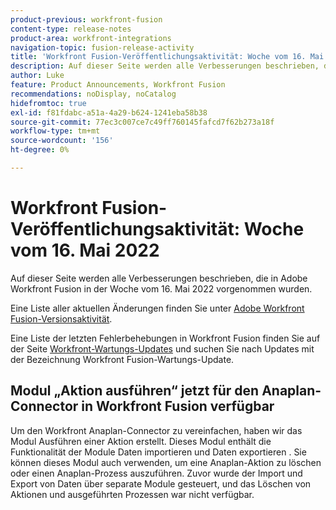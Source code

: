 ```yaml
---
product-previous: workfront-fusion
content-type: release-notes
product-area: workfront-integrations
navigation-topic: fusion-release-activity
title: 'Workfront Fusion-Veröffentlichungsaktivität: Woche vom 16. Mai 2022'
description: Auf dieser Seite werden alle Verbesserungen beschrieben, die in Adobe Workfront Fusion in der Woche vom 16. Mai 2022 vorgenommen wurden.
author: Luke
feature: Product Announcements, Workfront Fusion
recommendations: noDisplay, noCatalog
hidefromtoc: true
exl-id: f81fdabc-a51a-4a29-b624-1241eba58b38
source-git-commit: 77ec3c007ce7c49ff760145fafcd7f62b273a18f
workflow-type: tm+mt
source-wordcount: '156'
ht-degree: 0%

---
```


# Workfront Fusion-Veröffentlichungsaktivität: Woche vom 16. Mai 2022

Auf dieser Seite werden alle Verbesserungen beschrieben, die in Adobe Workfront Fusion in der Woche vom 16. Mai 2022 vorgenommen wurden.

Eine Liste aller aktuellen Änderungen finden Sie unter [Adobe Workfront Fusion-Versionsaktivität](/help/workfront-fusion/fusion-product-releases/fusion-release-activity.md).

Eine Liste der letzten Fehlerbehebungen in Workfront Fusion finden Sie auf der Seite [Workfront-Wartungs-Updates](https://experienceleague.adobe.com/docs/workfront-known-issues/releases/current-updates.html?lang=de) und suchen Sie nach Updates mit der Bezeichnung Workfront Fusion-Wartungs-Update.


## Modul „Aktion ausführen“ jetzt für den Anaplan-Connector in Workfront Fusion verfügbar

Um den Workfront Anaplan-Connector zu vereinfachen, haben wir das Modul Ausführen einer Aktion erstellt. Dieses Modul enthält die Funktionalität der Module Daten importieren und Daten exportieren . Sie können dieses Modul auch verwenden, um eine Anaplan-Aktion zu löschen oder einen Anaplan-Prozess auszuführen.
Zuvor wurde der Import und Export von Daten über separate Module gesteuert, und das Löschen von Aktionen und ausgeführten Prozessen war nicht verfügbar.

